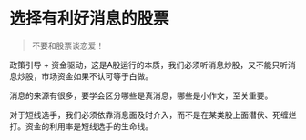 # 选择有利好消息的股票

> 不要和股票谈恋爱！

政策引导 + 资金驱动，这是A股运行的本质，我们必须听消息炒股，又不能只听消息炒股，市场资金如果不认可等于白做。

消息的来源有很多，要学会区分哪些是真消息，哪些是小作文，至关重要。

对于短线选手，我们必须依靠消息面及时介入，而不是在某类股上面潜伏、死缠烂打。资金的利用率是短线选手的生命线。